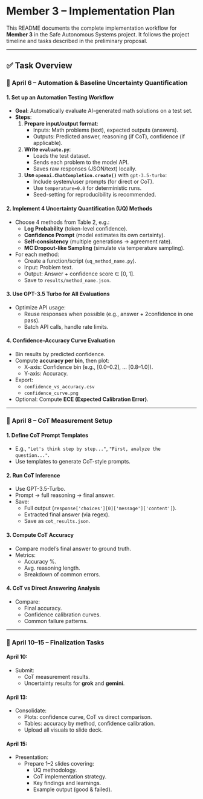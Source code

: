 # Member 3 – Implementation Plan

This README documents the complete implementation workflow for **Member 3** in the Safe Autonomous Systems project. It follows the project timeline and tasks described in the preliminary proposal.

---

## ✅ Task Overview

### 🔹 April 6 – Automation & Baseline Uncertainty Quantification

#### 1. Set up an Automation Testing Workflow
- **Goal**: Automatically evaluate AI-generated math solutions on a test set.
- **Steps**:
  1. **Prepare input/output format**:
     - Inputs: Math problems (text), expected outputs (answers).
     - Outputs: Predicted answer, reasoning (if CoT), confidence (if applicable).
  2. **Write `evaluate.py`**:
     - Loads the test dataset.
     - Sends each problem to the model API.
     - Saves raw responses (JSON/text) locally.
  3. **Use `openai.ChatCompletion.create()`** with `gpt-3.5-turbo`:
     - Include system/user prompts (for direct or CoT).
     - Use `temperature=0.0` for deterministic runs.
     - Seed-setting for reproducibility is recommended.

#### 2. Implement 4 Uncertainty Quantification (UQ) Methods
- Choose 4 methods from Table 2, e.g.:
  - **Log Probability** (token-level confidence).
  - **Confidence Prompt** (model estimates its own certainty).
  - **Self-consistency** (multiple generations → agreement rate).
  - **MC Dropout-like Sampling** (simulate via temperature sampling).
- For each method:
  - Create a function/script (`uq_method_name.py`).
  - Input: Problem text.
  - Output: Answer + confidence score ∈ [0, 1].
  - Save to `results/method_name.json`.

#### 3. Use GPT-3.5 Turbo for All Evaluations
- Optimize API usage:
  - Reuse responses when possible (e.g., answer + 2confidence in one pass).
  - Batch API calls, handle rate limits.

#### 4. Confidence-Accuracy Curve Evaluation
- Bin results by predicted confidence.
- Compute **accuracy per bin**, then plot:
  - X-axis: Confidence bin (e.g., [0.0–0.2], ... [0.8–1.0]).
  - Y-axis: Accuracy.
- Export:
  - `confidence_vs_accuracy.csv`
  - `confidence_curve.png`
- Optional: Compute **ECE (Expected Calibration Error)**.

---

### 🔹 April 8 – CoT Measurement Setup

#### 1. Define CoT Prompt Templates
- E.g., `"Let's think step by step..."`, `"First, analyze the question..."`.
- Use templates to generate CoT-style prompts.

#### 2. Run CoT Inference
- Use GPT-3.5-Turbo.
- Prompt → full reasoning → final answer.
- Save:
  - Full output (`response['choices'][0]['message']['content']`).
  - Extracted final answer (via regex).
  - Save as `cot_results.json`.

#### 3. Compute CoT Accuracy
- Compare model’s final answer to ground truth.
- Metrics:
  - Accuracy %.
  - Avg. reasoning length.
  - Breakdown of common errors.

#### 4. CoT vs Direct Answering Analysis
- Compare:
  - Final accuracy.
  - Confidence calibration curves.
  - Common failure patterns.

---

### 🔹 April 10–15 – Finalization Tasks

#### April 10:
- Submit:
  - CoT measurement results.
  - Uncertainty results for **grok** and **gemini**.

#### April 13:
- Consolidate:
  - Plots: confidence curve, CoT vs direct comparison.
  - Tables: accuracy by method, confidence calibration.
  - Upload all visuals to slide deck.

#### April 15:
- Presentation:
  - Prepare 1–2 slides covering:
    - UQ methodology.
    - CoT implementation strategy.
    - Key findings and learnings.
    - Example output (good & failed).


